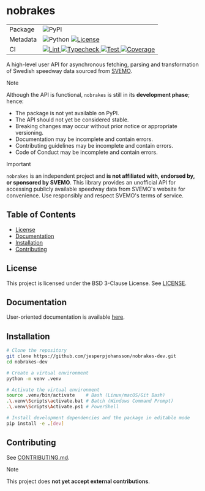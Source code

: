 # nobrakes
<table>
  <tbody>
    <tr>
      <td>Package</td>
      <td>
        <div>
          <img src="https://img.shields.io/badge/PyPI-not%20yet%20available-red.svg" alt="PyPI" />
        </div>
      </td>
    </tr>
    <tr>
      <td>Metadata</td>
      <td>
        <div>
          <img src="https://img.shields.io/badge/Python-3.12%20%7C%203.13-blue.svg" alt="Python" />
          <a href="https://github.com/jesperpjohansson/nobrakes-dev/blob/main/LICENSE">
            <img src="https://img.shields.io/badge/License-BSD%203--Clause-blue.svg" alt="License" />
          </a>
        </div>
      </td>
    </tr>
    <tr>
      <td>CI</td>
      <td>
        <div>
          <a href="https://github.com/jesperpjohansson/nobrakes-dev/actions/workflows/lint.yml?branch=main">
            <img src="https://github.com/jesperpjohansson/nobrakes-dev/actions/workflows/lint.yml/badge.svg?branch=main" alt="Lint" />
          </a>
          <a href="https://github.com/jesperpjohansson/nobrakes-dev/actions/workflows/typecheck.yml?branch=main">
            <img src="https://github.com/jesperpjohansson/nobrakes-dev/actions/workflows/typecheck.yml/badge.svg?branch=main" alt="Typecheck" />
          </a>
          <a href="https://github.com/jesperpjohansson/nobrakes-dev/actions/workflows/test.yml?branch=main">
            <img src="https://github.com/jesperpjohansson/nobrakes-dev/actions/workflows/test.yml/badge.svg?branch=main" alt="Test" />
          </a>
          <a href="https://coveralls.io/github/jesperpjohansson/nobrakes-dev?branch=main">
            <img src="https://coveralls.io/repos/github/jesperpjohansson/nobrakes-dev/badge.svg?branch=main" alt="Coverage" />
          </a>
        </div>
      </td>
    </tr>
  </tbody>
</table>




A high-level user API for asynchronous fetching, parsing and transformation of Swedish speedway data sourced from [SVEMO](https://www.svemo.se/).

> [!NOTE]
> Although the API is functional, `nobrakes` is still in its **development phase**; hence:
> - The package is not yet available on PyPI.
> - The API should not yet be considered stable.
> - Breaking changes may occur without prior notice or appropriate versioning.
> - Documentation may be incomplete and contain errors.
> - Contributing guidelines may be incomplete and contain errors.
> - Code of Conduct may be incomplete and contain errors.


> [!IMPORTANT]
> `nobrakes` is an independent project and **is not affiliated with, endorsed by, or
> sponsored by SVEMO**. This library provides an unofficial API for accessing publicly
> available speedway data from SVEMO's website for convenience. Use responsibly and
> respect SVEMO's terms of service.

## Table of Contents
- [License](#license)
- [Documentation](#documentation)
- [Installation](#installation)
- [Contributing](#contributing)

## License

This project is licensed under the BSD 3-Clause License. See [LICENSE](https://github.com/jesperpjohansson/nobrakes-dev/blob/main/LICENSE).

## Documentation

User-oriented documentation is available [here](https://nobrakes.readthedocs.io/en/latest/).

## Installation

```bash
# Clone the repository
git clone https://github.com/jesperpjohansson/nobrakes-dev.git
cd nobrakes-dev

# Create a virtual environment
python -m venv .venv

# Activate the virtual environment
source .venv/bin/activate    # Bash (Linux/macOS/Git Bash)
.\.venv\Scripts\activate.bat # Batch (Windows Command Prompt)
.\.venv\Scripts\Activate.ps1 # PowerShell

# Install development dependencies and the package in editable mode
pip install -e .[dev]
```

## Contributing

See [CONTRIBUTING.md](https://github.com/jesperpjohansson/nobrakes-dev/blob/main/CONTRIBUTING.md).

> [!NOTE]
> This project does **not yet accept external contributions**.